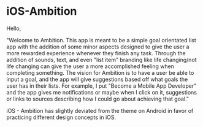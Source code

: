 # iOS-Ambition

Hello,

"Welcome to Ambition. This app is meant to be a simple goal orientated list app with the addition of some minor aspects designed to give the user a more rewarded experience whenever they finish any task. Through the addition of sounds, text, and even "list item" branding like life changing/not life changing can give the user a more accomplished feeling when completing something. The vision for Ambition is to have a user be able to input a goal, and the app will give suggestions based off what goals the user has in their lists. For example, I put "Become a Mobile App Developer" and the app gives me notifications or maybe when I click on it, suggestions or links to sources describing how I could go about achieving that goal."

iOS - Ambition has slightly deviated from the theme on Android in favor of practicing different design concepts in iOS. 
